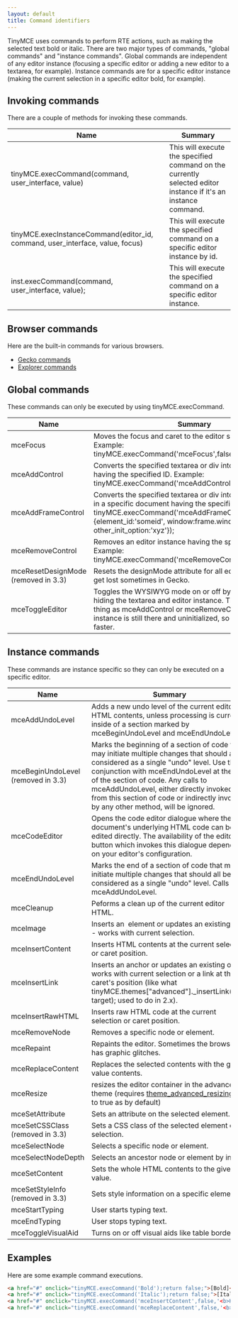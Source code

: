 ```yaml
---
layout: default
title: Command identifiers
---
```


TinyMCE uses commands to perform RTE actions, such as making the selected text bold or italic. There are two major types of commands, "global commands" and "instance commands". Global commands are independent of any editor instance (focusing a specific editor or adding a new editor to a textarea, for example). Instance commands are for a specific editor instance (making the current selection in a specific editor bold, for example).

## Invoking commands

There are a couple of methods for invoking these commands.

| Name | Summary |
| --- | --- |
| tinyMCE.execCommand(command, user_interface, value) | This will execute the specified command on the currently selected editor instance if it's an instance command. |
| tinyMCE.execInstanceCommand(editor_id, command, user_interface, value, focus) | This will execute the specified command on a specific editor instance by id. |
| inst.execCommand(command, user_interface, value); | This will execute the specified command on a specific editor instance. |

## Browser commands

Here are the built-in commands for various browsers.

*   [Gecko commands](http://developer.mozilla.org/en/docs/Midas)
*   [Explorer commands](http://msdn.microsoft.com/en-us/library/ms533049%28VS.85%29.aspx)

## Global commands

These commands can only be executed by using tinyMCE.execCommand.

| Name | Summary |
| --- | --- |
| mceFocus | Moves the focus and caret to the editor specified by its ID. Example: tinyMCE.execCommand('mceFocus',false,'myeditor'); |
| mceAddControl | Converts the specified textarea or div into an editor instance having the specified ID. Example: tinyMCE.execCommand('mceAddControl',false,'mydiv'); |
| mceAddFrameControl | Converts the specified textarea or div into an editor instance in a specific document having the specified ID. Example: tinyMCE.execCommand('mceAddFrameControl',false,{element_id:'someid', window:frame.window, other_init_option:'xyz'}); |
| mceRemoveControl | Removes an editor instance having the specified ID. Example: tinyMCE.execCommand('mceRemoveControl',false,'mydiv'); |
| mceResetDesignMode (removed in 3.3) | Resets the designMode attribute for all editors. This might get lost sometimes in Gecko. |
| mceToggleEditor | Toggles the WYSIWYG mode on or off by displaying or hiding the textarea and editor instance. This is not the same thing as mceAddControl or mceRemoveControl because the instance is still there and uninitialized, so this method is faster. |

## Instance commands

These commands are instance specific so they can only be executed on a specific editor.

| Name | Summary |
| --- | --- |
| mceAddUndoLevel | Adds a new undo level of the current editor HTML contents, unless processing is currently inside of a section marked by mceBeginUndoLevel and mceEndUndoLevel. |
| mceBeginUndoLevel (removed in 3.3) | Marks the beginning of a section of code that may initiate multiple changes that should all be considered as a single "undo" level. Use this in conjunction with mceEndUndoLevel at the end of the section of code. Any calls to mceAddUndoLevel, either directly invoked from this section of code or indirectly invoked by any other method, will be ignored. |
| mceCodeEditor | Opens the code editor dialogue where the document's underlying HTML code can be edited directly. The availability of the editor button which invokes this dialogue depends on your editor's configuration. |
| mceEndUndoLevel | Marks the end of a section of code that may initiate multiple changes that should all be considered as a single "undo" level. Calls mceAddUndoLevel. |
| mceCleanup | Peforms a clean up of the current editor HTML. |
| mceImage | Inserts an <img> element or updates an existing one - works with current selection. |
| mceInsertContent | Inserts HTML contents at the current selection or caret position. |
| mceInsertLink | Inserts an anchor or updates an existing one - works with current selection or a link at the caret's position (like what tinyMCE.themes["advanced"]._insertLink(URL, target); used to do in 2.x). |
| mceInsertRawHTML | Inserts raw HTML code at the current selection or caret position. |
| mceRemoveNode | Removes a specific node or element. |
| mceRepaint | Repaints the editor. Sometimes the browser has graphic glitches. |
| mceReplaceContent | Replaces the selected contents with the given value contents. |
| mceResize | resizes the editor container in the advanced theme (requires [theme_advanced_resizing](../configuration/Configuration3x@theme_advanced_resizing) set to true as by default) |
| mceSetAttribute | Sets an attribute on the selected element. |
| mceSetCSSClass (removed in 3.3) | Sets a CSS class of the selected element or selection. |
| mceSelectNode | Selects a specific node or element. |
| mceSelectNodeDepth | Selects an ancestor node or element by index. |
| mceSetContent | Sets the whole HTML contents to the given value. |
| mceSetStyleInfo (removed in 3.3) | Sets style information on a specific element. |
| mceStartTyping | User starts typing text. |
| mceEndTyping | User stops typing text. |
| mceToggleVisualAid | Turns on or off visual aids like table borders. |

## Examples

Here are some example command executions.

```html
<a href="#" onclick="tinyMCE.execCommand('Bold');return false;">[Bold]</a>
<a href="#" onclick="tinyMCE.execCommand('Italic');return false;">[Italic]</a>
<a href="#" onclick="tinyMCE.execCommand('mceInsertContent',false,'<b>Hello world!!</b>');return false;">[Insert some HTML]</a>
<a href="#" onclick="tinyMCE.execCommand('mceReplaceContent',false,'<b>{$selection}</b>');return false;">[Replace selection]</a>
```